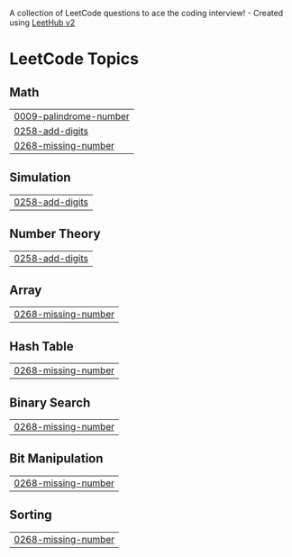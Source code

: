 A collection of LeetCode questions to ace the coding interview! - Created using [LeetHub v2](https://github.com/arunbhardwaj/LeetHub-2.0)
<!---LeetCode Topics Start-->
# LeetCode Topics
## Math
|  |
| ------- |
| [0009-palindrome-number](https://github.com/DEVARASAIGANESH29/LeetCode/tree/master/0009-palindrome-number) |
| [0258-add-digits](https://github.com/DEVARASAIGANESH29/LeetCode/tree/master/0258-add-digits) |
| [0268-missing-number](https://github.com/DEVARASAIGANESH29/LeetCode/tree/master/0268-missing-number) |
## Simulation
|  |
| ------- |
| [0258-add-digits](https://github.com/DEVARASAIGANESH29/LeetCode/tree/master/0258-add-digits) |
## Number Theory
|  |
| ------- |
| [0258-add-digits](https://github.com/DEVARASAIGANESH29/LeetCode/tree/master/0258-add-digits) |
## Array
|  |
| ------- |
| [0268-missing-number](https://github.com/DEVARASAIGANESH29/LeetCode/tree/master/0268-missing-number) |
## Hash Table
|  |
| ------- |
| [0268-missing-number](https://github.com/DEVARASAIGANESH29/LeetCode/tree/master/0268-missing-number) |
## Binary Search
|  |
| ------- |
| [0268-missing-number](https://github.com/DEVARASAIGANESH29/LeetCode/tree/master/0268-missing-number) |
## Bit Manipulation
|  |
| ------- |
| [0268-missing-number](https://github.com/DEVARASAIGANESH29/LeetCode/tree/master/0268-missing-number) |
## Sorting
|  |
| ------- |
| [0268-missing-number](https://github.com/DEVARASAIGANESH29/LeetCode/tree/master/0268-missing-number) |
<!---LeetCode Topics End-->